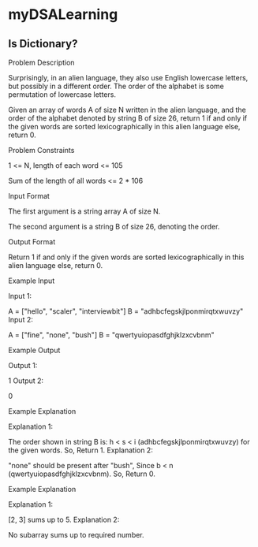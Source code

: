 # myDSALearning
##   Is Dictionary?

Problem Description

Surprisingly, in an alien language, they also use English lowercase letters, but possibly in a different order. The order of the alphabet is some permutation of lowercase letters.




Given an array of words A of size N written in the alien language, and the order of the alphabet denoted by string B of size 26, return 1 if and only if the given words are sorted lexicographically in this alien language else, return 0.






Problem Constraints

1 <= N, length of each word <= 105

Sum of the length of all words <= 2 * 106






Input Format

The first argument is a string array A of size N.




The second argument is a string B of size 26, denoting the order.






Output Format

Return 1 if and only if the given words are sorted lexicographically in this alien language else, return 0.



Example Input

Input 1:

 A = ["hello", "scaler", "interviewbit"]
 B = "adhbcfegskjlponmirqtxwuvzy"
Input 2:

 A = ["fine", "none", "bush"]
 B = "qwertyuiopasdfghjklzxcvbnm"


Example Output

Output 1:

 1
Output 2:

 0


Example Explanation

Explanation 1:

 The order shown in string B is: h < s < i (adhbcfegskjlponmirqtxwuvzy) for the given words. 
 So, Return 1.
Explanation 2:

 "none" should be present after "bush", Since b < n (qwertyuiopasdfghjklzxcvbnm). 
 So, Return 0.






Example Explanation

Explanation 1:

 [2, 3] sums up to 5.
Explanation 2:

 No subarray sums up to required number.